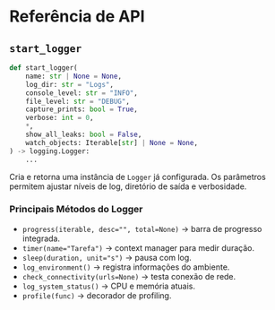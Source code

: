 # Referência de API

## `start_logger`

```python
def start_logger(
    name: str | None = None,
    log_dir: str = "Logs",
    console_level: str = "INFO",
    file_level: str = "DEBUG",
    capture_prints: bool = True,
    verbose: int = 0,
    *,
    show_all_leaks: bool = False,
    watch_objects: Iterable[str] | None = None,
) -> logging.Logger:
    ...
```

Cria e retorna uma instância de `Logger` já configurada. Os parâmetros permitem ajustar níveis de log, diretório de saída e verbosidade.

### Principais Métodos do Logger

- `progress(iterable, desc="", total=None)` → barra de progresso integrada.
- `timer(name="Tarefa")` → context manager para medir duração.
- `sleep(duration, unit="s")` → pausa com log.
- `log_environment()` → registra informações do ambiente.
- `check_connectivity(urls=None)` → testa conexão de rede.
- `log_system_status()` → CPU e memória atuais.
- `profile(func)` → decorador de profiling.
